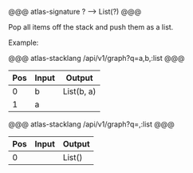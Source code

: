 @@@ atlas-signature
?
-->
List(?)
@@@

Pop all items off the stack and push them as a list.

Example:

@@@ atlas-stacklang
/api/v1/graph?q=a,b,:list
@@@

<table><thead><th>Pos</th><th>Input</th><th>Output</th></thead><tbody><tr>
<td>0</td>
<td>b</td>
<td>List(b, a)</td>
</tr><tr>
<td>1</td>
<td>a</td>
<td></td>
</tr></tbody></table>

@@@ atlas-stacklang
/api/v1/graph?q=,:list
@@@

<table><thead><th>Pos</th><th>Input</th><th>Output</th></thead><tbody><tr>
<td>0</td>
<td></td>
<td>List()</td>
</tr></tbody></table>
